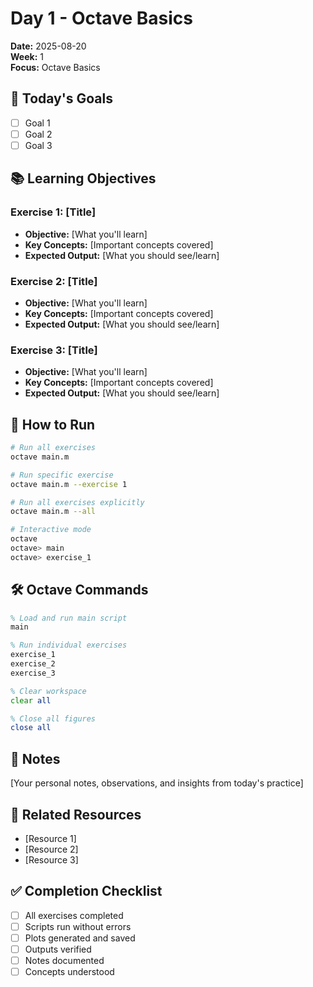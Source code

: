 # Day 1 - Octave Basics

**Date:** 2025-08-20  
**Week:** 1  
**Focus:** Octave Basics

## 🎯 Today's Goals

- [ ] Goal 1
- [ ] Goal 2  
- [ ] Goal 3

## 📚 Learning Objectives

### Exercise 1: [Title]
- **Objective:** [What you'll learn]
- **Key Concepts:** [Important concepts covered]
- **Expected Output:** [What you should see/learn]

### Exercise 2: [Title]
- **Objective:** [What you'll learn]
- **Key Concepts:** [Important concepts covered]
- **Expected Output:** [What you should see/learn]

### Exercise 3: [Title]
- **Objective:** [What you'll learn]
- **Key Concepts:** [Important concepts covered]
- **Expected Output:** [What you should see/learn]

## 🚀 How to Run

```bash
# Run all exercises
octave main.m

# Run specific exercise
octave main.m --exercise 1

# Run all exercises explicitly
octave main.m --all

# Interactive mode
octave
octave> main
octave> exercise_1
```

## 🛠️ Octave Commands

```octave
% Load and run main script
main

% Run individual exercises
exercise_1
exercise_2
exercise_3

% Clear workspace
clear all

% Close all figures
close all
```

## 📝 Notes

[Your personal notes, observations, and insights from today's practice]

## 🔗 Related Resources

- [Resource 1]
- [Resource 2]
- [Resource 3]

## ✅ Completion Checklist

- [ ] All exercises completed
- [ ] Scripts run without errors
- [ ] Plots generated and saved
- [ ] Outputs verified
- [ ] Notes documented
- [ ] Concepts understood
